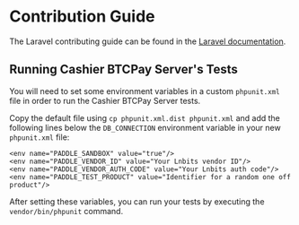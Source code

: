 # Contribution Guide

The Laravel contributing guide can be found in the [Laravel documentation](https://laravel.com/docs/contributions).

## Running Cashier BTCPay Server's Tests

You will need to set some environment variables in a custom `phpunit.xml` file in order to run the Cashier BTCPay Server tests.

Copy the default file using `cp phpunit.xml.dist phpunit.xml` and add the following lines below the `DB_CONNECTION` environment variable in your new `phpunit.xml` file:

    <env name="PADDLE_SANDBOX" value="true"/>
    <env name="PADDLE_VENDOR_ID" value="Your Lnbits vendor ID"/>
    <env name="PADDLE_VENDOR_AUTH_CODE" value="Your Lnbits auth code"/>
    <env name="PADDLE_TEST_PRODUCT" value="Identifier for a random one off product"/>

After setting these variables, you can run your tests by executing the `vendor/bin/phpunit` command.
